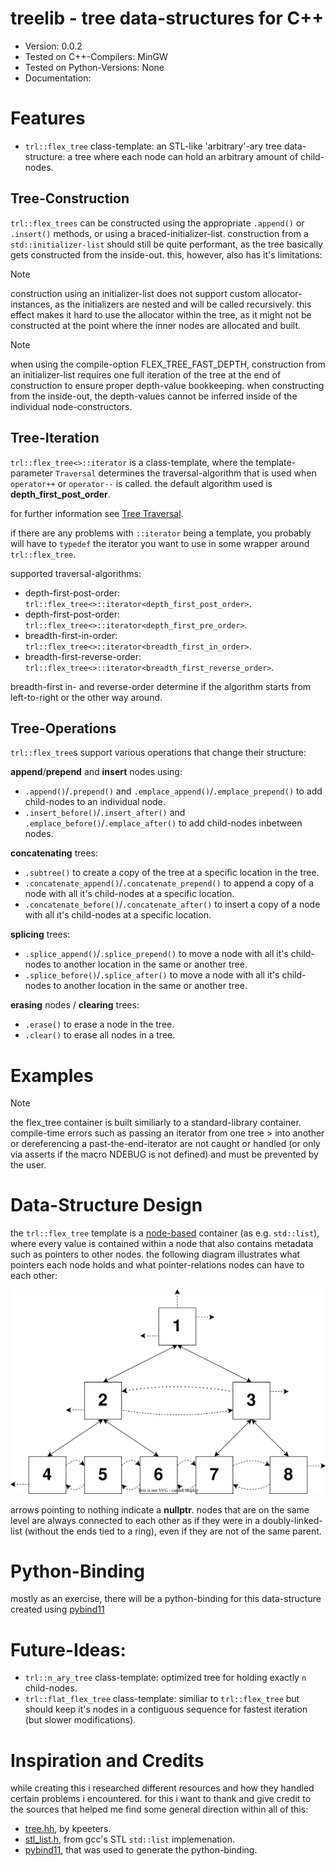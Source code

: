 # treelib - tree data-structures for C++

- Version: 0.0.2
- Tested on C++-Compilers: MinGW
- Tested on Python-Versions: None
- Documentation:

# Features

- `trl::flex_tree` class-template: an STL-like 'arbitrary'-ary tree data-structure:
   a tree where each node can hold an arbitrary amount of child-nodes.

## Tree-Construction

`trl::flex_trees` can be constructed using the appropriate `.append()` or `.insert()` methods, or using a braced-initializer-list.
construction from a `std::initializer-list` should still be quite performant, as the tree basically gets constructed from the inside-out.
this, however, also has it's limitations:

> [!NOTE]
> construction using an initializer-list does not support custom allocator-instances, as the initializers are nested and will be called 
> recursively. this effect makes it hard to use the allocator within the tree, as it might not be constructed at the point where the inner 
> nodes are allocated and built.

> [!NOTE]
> when using the compile-option FLEX_TREE_FAST_DEPTH, construction from an initializer-list requires one full iteration of the tree at the 
> end of construction to ensure proper depth-value bookkeeping. when constructing from the inside-out, the depth-values cannot be inferred 
> inside of the individual node-constructors.

## Tree-Iteration

`trl::flex_tree<>::iterator` is a class-template, where the template-parameter `Traversal` determines the traversal-algorithm that is used
when `operator++` or `operator--` is called. the default algorithm used is __depth_first_post_order__.

for further information see [Tree Traversal](https://en.wikipedia.org/wiki/Tree_traversal).

if there are any problems with `::iterator` being a template, you probably will have to `typedef` the iterator you want to use in
some wrapper around `trl::flex_tree`.

supported traversal-algorithms:
- depth-first-post-order: `trl::flex_tree<>::iterator<depth_first_post_order>`.
- depth-first-post-order: `trl::flex_tree<>::iterator<depth_first_pre_order>`.
- breadth-first-in-order: `trl::flex_tree<>::iterator<breadth_first_in_order>`.
- breadth-first-reverse-order: `trl::flex_tree<>::iterator<breadth_first_reverse_order>`.

breadth-first in- and reverse-order determine if the algorithm starts from left-to-right or the other way around.

## Tree-Operations

`trl::flex_tree`s support various operations that change their structure:

__append__/__prepend__ and __insert__ nodes using:
- `.append()`/`.prepend()` and `.emplace_append()`/`.emplace_prepend()` to add child-nodes to an individual node.
- `.insert_before()`/`.insert_after()` and `.emplace_before()`/`.emplace_after()` to add child-nodes inbetween nodes.

__concatenating__ trees:
- `.subtree()` to create a copy of the tree at a specific location in the tree.
- `.concatenate_append()`/`.concatenate_prepend()` to append a copy of a node with all it's child-nodes at a specific location.
- `.concatenate_before()`/`.concatenate_after()` to insert a copy of a node with all it's child-nodes at a specific location.

__splicing__ trees:
- `.splice_append()`/`.splice_prepend()` to move a node with all it's child-nodes to another location in the same or another tree.
- `.splice_before()`/`.splice_after()` to move a node with all it's child-nodes to another location in the same or another tree.

__erasing__ nodes / __clearing__ trees:
- `.erase()` to erase a node in the tree.
- `.clear()` to erase all nodes in a tree.

# Examples

> [!NOTE]
> the flex_tree container is built similiarly to a standard-library container. compile-time errors such as passing an iterator from one tree > into another or dereferencing a past-the-end-iterator are not caught or handled (or only via asserts if the macro NDEBUG is not defined) 
> and must be prevented by the user.

# Data-Structure Design

the `trl::flex_tree` template is a <ins>node-based</ins> container (as e.g. `std::list`), where every value is contained within
a node that also contains metadata such as pointers to other nodes. the following diagram illustrates what pointers
each node holds and what pointer-relations nodes can have to each other:

![flex_tree_diagram](flex_tree_diagram.svg)

arrows pointing to nothing indicate a __nullptr__. nodes that are on the same level are always connected to each other as
if they were in a doubly-linked-list (without the ends tied to a ring), even if they are not of the same parent.

# Python-Binding

mostly as an exercise, there will be a python-binding for this data-structure created using [pybind11](https://github.com/pybind/pybind11)

# Future-Ideas:

- `trl::n_ary_tree` class-template: optimized tree for holding exactly `n` child-nodes.
- `trl::flat_flex_tree` class-template: similiar to `trl::flex_tree` but should keep it's nodes in a contiguous sequence for fastest iteration (but slower modifications).

# Inspiration and Credits

while creating this i researched different resources and how they handled certain problems i encountered.
for this i want to thank and give credit to the sources that helped me find some general direction within all of this:

- [tree.hh](https://github.com/kpeeters/tree.hh), by kpeeters.
- [stl_list.h](https://gcc.gnu.org/onlinedocs/gcc-13.4.0/libstdc++/api/a00413_source.html), from gcc's STL `std::list` implemenation.
- [pybind11](https://github.com/pybind/pybind11), that was used to generate the python-binding.